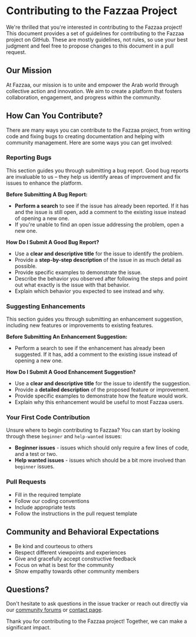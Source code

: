 # Contributing to the Fazzaa Project

We're thrilled that you're interested in contributing to the Fazzaa project! This document provides a set of guidelines for contributing to the Fazzaa project on GitHub. These are mostly guidelines, not rules, so use your best judgment and feel free to propose changes to this document in a pull request.

## Our Mission

At Fazzaa, our mission is to unite and empower the Arab world through collective action and innovation. We aim to create a platform that fosters collaboration, engagement, and progress within the community.

## How Can You Contribute?

There are many ways you can contribute to the Fazzaa project, from writing code and fixing bugs to creating documentation and helping with community management. Here are some ways you can get involved:

### Reporting Bugs

This section guides you through submitting a bug report. Good bug reports are invaluable to us – they help us identify areas of improvement and fix issues to enhance the platform.

**Before Submitting A Bug Report:**
- **Perform a search** to see if the issue has already been reported. If it has and the issue is still open, add a comment to the existing issue instead of opening a new one.
- If you're unable to find an open issue addressing the problem, open a new one.

**How Do I Submit A Good Bug Report?**
- Use a **clear and descriptive title** for the issue to identify the problem.
- Provide a **step-by-step description** of the issue in as much detail as possible.
- Provide specific examples to demonstrate the issue.
- Describe the behavior you observed after following the steps and point out what exactly is the issue with that behavior.
- Explain which behavior you expected to see instead and why.

### Suggesting Enhancements

This section guides you through submitting an enhancement suggestion, including new features or improvements to existing features.

**Before Submitting An Enhancement Suggestion:**
- Perform a search to see if the enhancement has already been suggested. If it has, add a comment to the existing issue instead of opening a new one.

**How Do I Submit A Good Enhancement Suggestion?**
- Use a **clear and descriptive title** for the issue to identify the suggestion.
- Provide a **detailed description** of the proposed feature or improvement.
- Provide specific examples to demonstrate how the feature would work.
- Explain why this enhancement would be useful to most Fazzaa users.

### Your First Code Contribution

Unsure where to begin contributing to Fazzaa? You can start by looking through these `beginner` and `help-wanted` issues:

- **Beginner issues** - issues which should only require a few lines of code, and a test or two.
- **Help wanted issues** - issues which should be a bit more involved than `beginner` issues.

### Pull Requests

- Fill in the required template
- Follow our coding conventions
- Include appropriate tests
- Follow the instructions in the pull request template

## Community and Behavioral Expectations

- Be kind and courteous to others
- Respect different viewpoints and experiences
- Give and gracefully accept constructive feedback
- Focus on what is best for the community
- Show empathy towards other community members

## Questions?

Don't hesitate to ask questions in the issue tracker or reach out directly via our [community forums](#) or [contact page](#).

Thank you for contributing to the Fazzaa project! Together, we can make a significant impact.
